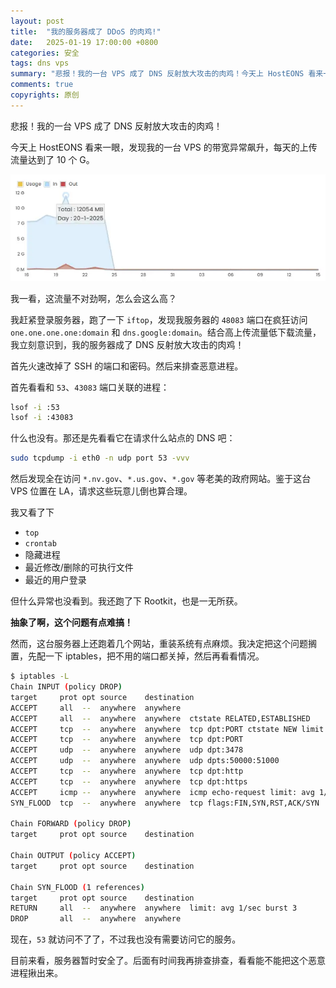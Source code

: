```yaml
---
layout: post
title:  "我的服务器成了 DDoS 的肉鸡!"
date:   2025-01-19 17:00:00 +0800
categories: 安全
tags: dns vps
summary: "悲报！我的一台 VPS 成了 DNS 反射放大攻击的肉鸡！今天上 HostEONS 看来一眼，发现我的一台 VPS 的带宽异常飙升，每天的上传流量达到了 10 个 G。我一看，这流量不对劲啊，怎么会这么高？我赶紧登录服务器，跑了一下 iftop，发现我服务器的 48083 端口在疯狂访问 one.one.one.one:domain 和 dns.google:domain。结合高上传流量低下载流量，我立刻意识到，我的服务器成了 DNS 反射放大攻击的肉鸡！"
comments: true
copyrights: 原创
---
```


悲报！我的一台 VPS 成了 DNS 反射放大攻击的肉鸡！

今天上 HostEONS 看来一眼，发现我的一台 VPS 的带宽异常飙升，每天的上传流量达到了 10 个 G。

![HostEONS](/assets/post/images/ddos.webp)

我一看，这流量不对劲啊，怎么会这么高？

我赶紧登录服务器，跑了一下 `iftop`，发现我服务器的 `48083` 端口在疯狂访问 `one.one.one.one:domain` 和 `dns.google:domain`。结合高上传流量低下载流量，我立刻意识到，我的服务器成了 DNS 反射放大攻击的肉鸡！

首先火速改掉了 SSH 的端口和密码。然后来排查恶意进程。

首先看看和 `53`、`43083` 端口关联的进程：

```bash
lsof -i :53
lsof -i :43083
```

什么也没有。那还是先看看它在请求什么站点的 DNS 吧：

```bash
sudo tcpdump -i eth0 -n udp port 53 -vvv
```

然后发现全在访问 `*.nv.gov`、`*.us.gov`、`*.gov` 等老美的政府网站。鉴于这台 VPS 位置在 LA，请求这些玩意儿倒也算合理。

我又看了下

- `top`
- `crontab`
- 隐藏进程
- 最近修改/删除的可执行文件
- 最近的用户登录

但什么异常也没看到。我还跑了下 Rootkit，也是一无所获。

**抽象了啊，这个问题有点难搞！**

然而，这台服务器上还跑着几个网站，重装系统有点麻烦。我决定把这个问题搁置，先配一下 iptables，把不用的端口都关掉，然后再看看情况。

```bash
$ iptables -L
Chain INPUT (policy DROP)
target     prot opt source    destination
ACCEPT     all  --  anywhere  anywhere
ACCEPT     all  --  anywhere  anywhere  ctstate RELATED,ESTABLISHED
ACCEPT     tcp  --  anywhere  anywhere  tcp dpt:PORT ctstate NEW limit: avg 5/min burst 5
ACCEPT     tcp  --  anywhere  anywhere  tcp dpt:PORT
ACCEPT     udp  --  anywhere  anywhere  udp dpt:3478
ACCEPT     udp  --  anywhere  anywhere  udp dpts:50000:51000
ACCEPT     tcp  --  anywhere  anywhere  tcp dpt:http
ACCEPT     tcp  --  anywhere  anywhere  tcp dpt:https
ACCEPT     icmp --  anywhere  anywhere  icmp echo-request limit: avg 1/sec burst 5
SYN_FLOOD  tcp  --  anywhere  anywhere  tcp flags:FIN,SYN,RST,ACK/SYN

Chain FORWARD (policy DROP)
target     prot opt source    destination

Chain OUTPUT (policy ACCEPT)
target     prot opt source    destination

Chain SYN_FLOOD (1 references)
target     prot opt source    destination
RETURN     all  --  anywhere  anywhere  limit: avg 1/sec burst 3
DROP       all  --  anywhere  anywhere
```

现在，`53` 就访问不了了，不过我也没有需要访问它的服务。

目前来看，服务器暂时安全了。后面有时间我再排查排查，看看能不能把这个恶意进程揪出来。

